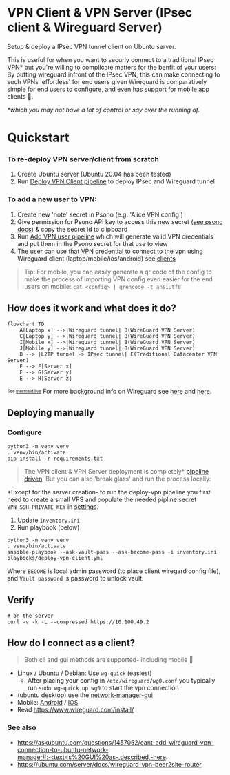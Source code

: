 # VPN Client & VPN Server (IPsec client & Wireguard Server)

Setup & deploy a IPsec VPN tunnel client on Ubuntu server. 

This is useful for when you want to securly connect to a traditional IPsec VPN* but you're willing to complicate matters for the benfit of your users:  By putting wireguard infront of the IPsec VPN,  this can make connecting to such VPNs 'effortless' for end users given Wireguard is comparatively simple for end users to configure, and even has support for mobile app clients 📱.

_*which you may not have a lot of control or say over the running of._

# Quickstart

### To re-deploy VPN server/client from scratch

1. Create Ubuntu server (Ubuntu 20.04 has been tested)
2. Run [Deploy VPN Client pipeline](https://github.com/KarmaComputing/server-bootstrap/actions/workflows/deploy-vpn.yml) to deploy IPsec and Wireguard tunnel

### To add a new user to VPN:
1. Create new 'note' secret in Psono (e.g. 'Alice VPN config')
2. Give permission for Psono API key to access this new secret ([see psono docs](https://doc.psono.com/user/api-key/creation.html#creation)) & copy the secret id to clipboard
3. Run [Add VPN user pipeline](https://github.com/KarmaComputing/server-bootstrap/actions/workflows/add-vpn-user.yml) which will generate valid VPN credentials and put them in the Psono secret for that use to view
4. The user can use that VPN credential to connect to the vpn using Wireguard client (laptop/mobile/ios/android) see [clients](https://www.wireguard.com/install/)
> Tip: For mobile, you can easily generate a qr code of the config to make the process of importing VPN config even easier for the end users on mobile: `cat <config> | qrencode -t ansiutf8`

## How does it work and what does it do?

```mermaid
flowchart TD
    A[Laptop x] -->|Wireguard tunnel| B(WireGuard VPN Server)
    C[Laptop y] -->|Wireguard tunnel| B(WireGuard VPN Server)
    I[Mobile x] -->|Wireguard tunnel| B(WireGuard VPN Server)
    J[Mobile y] -->|Wireguard tunnel| B(WireGuard VPN Server)
    B --> |L2TP tunnel -> IPsec tunnel| E(Traditional Datacenter VPN Server)
    E --> F[Server x]
    E --> G[Server y]
    E --> H[Server z]
```
<sub><sup>See [mermaid.live](https://mermaid.live/)</sub></sup> For more background info on Wireguard see [here](https://www.youtube.com/watch?v=88GyLoZbDNw) and [here](https://github.com/KarmaComputing/server-bootstrap/blob/43053816a72d801fbf525c59c0a2eccc149a05d0/vpn-client/playbooks/deploy-vpn-client.yml#L143).


## Deploying manually

### Configure
```
python3 -m venv venv
. venv/bin/activate
pip install -r requirements.txt
```

> The VPN client & VPN Server deployment is completely* [pipeline driven](https://github.com/KarmaComputing/server-bootstrap/blob/43053816a72d801fbf525c59c0a2eccc149a05d0/.github/workflows/deploy-vpn.yml#L64). But you can also 'break glass' and run the process locally:

*Except for the server creation- to run the deploy-vpn pipeline you first need to create a small VPS and populate the needed pipline secret `VPN_SSH_PRIVATE_KEY` in [settings](https://github.com/KarmaComputing/server-bootstrap/settings/secrets/actions).

1. Update `inventory.ini`
2. Run playbook (below)

```
python3 -m venv venv
. venv/bin/activate
ansible-playbook --ask-vault-pass --ask-become-pass -i inventory.ini playbooks/deploy-vpn-client.yml 
```

Where `BECOME` is local admin password (to place client wiregard config file), and `Vault password` is password to unlock vault.

## Verify

```
# on the server
curl -v -k -L --compressed https://10.100.49.2
```

## How do I connect as a client?
> Both cli and gui methods are supported- including mobile 📱

- Linux / Ubuntu / Debian: Use `wg-quick` (easiest)
  - After placing your config in `/etc/wireguard/wg0.conf` you typically run `sudo wg-quick up wg0` to start the vpn connection
- (ubuntu desktop) use the [network-manager-gui](https://www.xmodulo.com/wireguard-vpn-network-manager-gui.html#:~:text=NetworkManager%27s%20Connection%20Editor-,GUI,-Next%2C%20run%20nm
)
- Mobile: [Android](https://play.google.com/store/apps/details?id=com.wireguard.android) / [IOS](https://itunes.apple.com/us/app/wireguard/id1441195209?ls=1&mt=8)
- Read https://www.wireguard.com/install/


### See also
- https://askubuntu.com/questions/1457052/cant-add-wireguard-vpn-connection-to-ubuntu-network-manager#:~:text=s%20GUI%20as-,described,-here.
- https://ubuntu.com/server/docs/wireguard-vpn-peer2site-router
